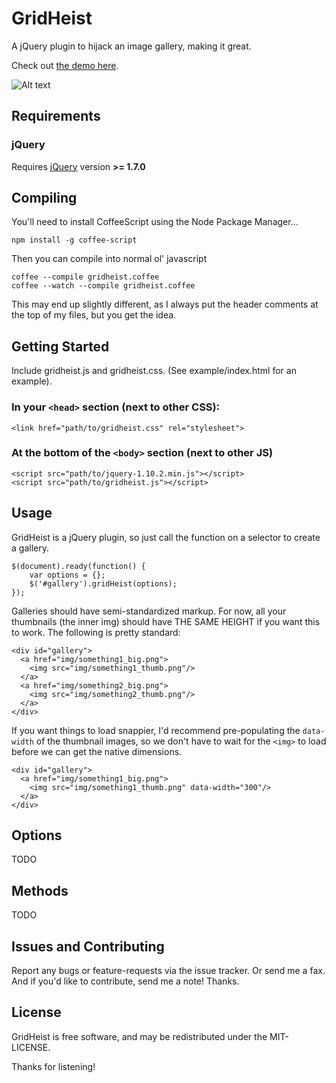 
GridHeist
===========

A jQuery plugin to hijack an image gallery, making it great.

Check out [the demo here](http://cav.is/gridheist/example/index.html "Demo").

![Alt text](http://cav.is/img/gridheist-example.png "GridHeist Demo")

Requirements
------------

### jQuery

Requires [jQuery](http://jquery.com/ "jQuery") version **>= 1.7.0**


Compiling
---------

You'll need to install CoffeeScript using the Node Package Manager...

    npm install -g coffee-script

Then you can compile into normal ol' javascript

    coffee --compile gridheist.coffee
    coffee --watch --compile gridheist.coffee

This may end up slightly different, as I always put the header comments at the
top of my files, but you get the idea.


Getting Started
---------------

Include gridheist.js and gridheist.css.  (See example/index.html for an example).

### In your `<head>` section (next to other CSS):

    <link href="path/to/gridheist.css" rel="stylesheet">

### At the bottom of the `<body>` section (next to other JS)

    <script src="path/to/jquery-1.10.2.min.js"></script>
    <script src="path/to/gridheist.js"></script>


Usage
------------

GridHeist is a jQuery plugin, so just call the function on a selector to create a gallery.

    $(document).ready(function() {
        var options = {};
        $('#gallery').gridHeist(options);
    });

Galleries should have semi-standardized markup.  For now, all your thumbnails (the inner img) should have THE SAME HEIGHT if you want this to work. The following is pretty standard:

    <div id="gallery">
      <a href="img/something1_big.png">
        <img src="img/something1_thumb.png"/>
      </a>
      <a href="img/something2_big.png">
        <img src="img/something2_thumb.png"/>
      </a>
    </div>

If you want things to load snappier, I'd recommend pre-populating the `data-width` of the thumbnail images, so we don't have to wait for the `<img>` to load before we can get the native dimensions.

    <div id="gallery">
      <a href="img/something1_big.png">
        <img src="img/something1_thumb.png" data-width="300"/>
      </a>
    </div>


Options
------------

TODO


Methods
------------

TODO


Issues and Contributing
-----------------------

Report any bugs or feature-requests via the issue tracker.  Or send me a fax.  And if you'd like to contribute, send me a note!  Thanks.


License
------------

GridHeist is free software, and may be redistributed under the MIT-LICENSE.

Thanks for listening!

